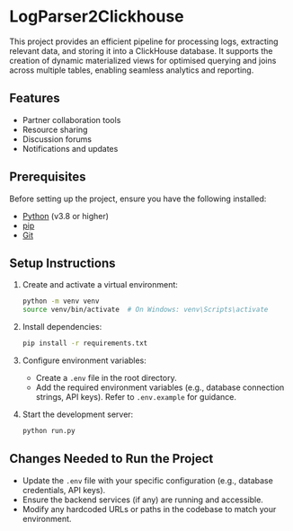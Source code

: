 # LogParser2Clickhouse

This project provides an efficient pipeline for processing logs, extracting relevant data, and storing it into a ClickHouse database. It supports the creation of dynamic materialized views for optimised querying and joins across multiple tables, enabling seamless analytics and reporting.

## Features
- Partner collaboration tools
- Resource sharing
- Discussion forums
- Notifications and updates

## Prerequisites
Before setting up the project, ensure you have the following installed:
- [Python](https://www.python.org/) (v3.8 or higher)
- [pip](https://pip.pypa.io/en/stable/)
- [Git](https://git-scm.com/)

## Setup Instructions

1. Create and activate a virtual environment:
    ```bash
    python -m venv venv
    source venv/bin/activate  # On Windows: venv\Scripts\activate
    ```

2. Install dependencies:
    ```bash
    pip install -r requirements.txt
    ```

3. Configure environment variables:
    - Create a `.env` file in the root directory.
    - Add the required environment variables (e.g., database connection strings, API keys). Refer to `.env.example` for guidance.


4. Start the development server:
    ```bash
    python run.py
    ```


## Changes Needed to Run the Project
- Update the `.env` file with your specific configuration (e.g., database credentials, API keys).
- Ensure the backend services (if any) are running and accessible.
- Modify any hardcoded URLs or paths in the codebase to match your environment.
